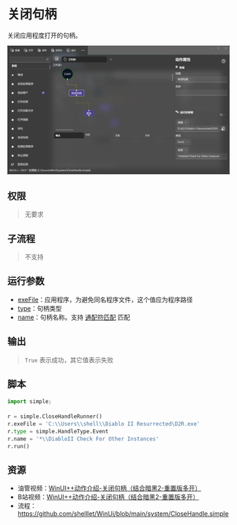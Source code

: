 # 关闭句柄 
关闭应用程度打开的句柄。

![CloseHandle](./images/10.png ':size=90%')

## 权限
> 无要求

## 子流程

> 不支持


## 运行参数

* [exeFile](../../types/Path.md)：应用程序，为避免同名程序文件，这个值应为程序路径
* [type](../../enums/HandleType.md)：句柄类型
* [name](../../types/String.md)：句柄名称。支持 [通配符匹配](../../intro/workflow/wildcard.md) 匹配

## 输出

>  `True` 表示成功，其它值表示失败

## 脚本

```python
import simple;

r = simple.CloseHandleRunner()
r.exeFile = 'C:\\Users\\shell\\Diablo II Resurrected\D2R.exe'
r.type = simple.HandleType.Event
r.name = '*\\DiabloII Check For Other Instances'
r.run()
```

## 资源

* 油管视频：[WinUI++动作介绍-关闭句柄（结合暗黑2-重置版多开）](https://youtu.be/Kj_zEqtAozU)
* B站视频：[WinUI++动作介绍-关闭句柄（结合暗黑2-重置版多开）](https://www.bilibili.com/video/BV1w14y1o7Zx/?share_source=copy_web&vd_source=1f1a8c99005f37c7aaab6686e53b22ad)
* 流程：https://github.com/shelllet/WinUi/blob/main/system/CloseHandle.simple